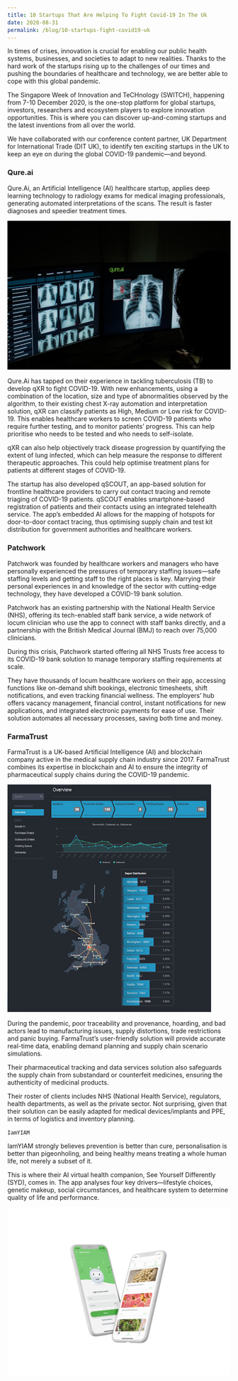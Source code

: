 ```yaml
---
title: 10 Startups That Are Helping To Fight Covid-19 In The Uk
date: 2020-08-31
permalink: /blog/10-startups-fight-covid19-uk
---
```

In times of crises, innovation is crucial for enabling our public health systems, businesses, and societies to adapt to new realities. Thanks to the hard work of the startups rising up to the challenges of our times and pushing the boundaries of healthcare and technology, we are better able to cope with this global pandemic.

The Singapore Week of Innovation and TeCHnology (SWITCH), happening from 7-10 December 2020, is the one-stop platform for global startups, investors, researchers and ecosystem players to explore innovation opportunities. This is where you can discover up-and-coming startups and the latest inventions from all over the world.

We have collaborated with our conference content partner, UK Department for International Trade (DIT UK), to identify ten exciting startups in the UK to keep an eye on during the global COVID-19 pandemic—and beyond.

  
### Qure.ai

Qure.Ai, an Artificial Intelligence (AI) healthcare startup, applies deep learning technology to radiology exams for medical imaging professionals, generating automated interpretations of the scans. The result is faster diagnoses and speedier treatment times.

![](/images/SWITCH_2020-QureAI.jpg)

Qure.Ai has tapped on their experience in tackling tuberculosis (TB) to develop qXR to fight COVID-19. With new enhancements, using a combination of the location, size and type of abnormalities observed by the algorithm, to their existing chest X-ray automation and interpretation solution, qXR can classify patients as High, Medium or Low risk for COVID-19. This enables healthcare workers to screen COVID-19 patients who require further testing, and to monitor patients’ progress. This can help prioritise who needs to be tested and who needs to self-isolate.

qXR can also help objectively track disease progression by quantifying the extent of lung infected, which can help measure the response to different therapeutic approaches. This could help optimise treatment plans for patients at different stages of COVID-19.

The startup has also developed qSCOUT, an app-based solution for frontline healthcare providers to carry out contact tracing and remote triaging of COVID-19 patients. qSCOUT enables smartphone-based registration of patients and their contacts using an integrated telehealth service. The app’s embedded AI allows for the mapping of hotspots for door-to-door contact tracing, thus optimising supply chain and test kit distribution for government authorities and healthcare workers.

### Patchwork

Patchwork was founded by healthcare workers and managers who have personally experienced the pressures of temporary staffing issues—safe staffing levels and getting staff to the right places is key. Marrying their personal experiences in and knowledge of the sector with cutting-edge technology, they have developed a COVID-19 bank solution.

Patchwork has an existing partnership with the National Health Service (NHS), offering its tech-enabled staff bank service, a wide network of locum clinician who use the app to connect with staff banks directly, and a partnership with the British Medical Journal (BMJ) to reach over 75,000 clinicians.

During this crisis, Patchwork started offering all NHS Trusts free access to its COVID-19 bank solution to manage temporary staffing requirements at scale.

They have thousands of locum healthcare workers on their app, accessing functions like on-demand shift bookings, electronic timesheets, shift notifications, and even tracking financial wellness. The employers’ hub offers vacancy management, financial control, instant notifications for new applications, and integrated electronic payments for ease of use. Their solution automates all necessary processes, saving both time and money.

### FarmaTrust

FarmaTrust is a UK-based Artificial Intelligence (AI) and blockchain company active in the medical supply chain industry since 2017. FarmaTrust combines its expertise in blockchain and AI to ensure the integrity of pharmaceutical supply chains during the COVID-19 pandemic.

![](/images/SWITCH_2020-FarmaTrust.png)

During the pandemic, poor traceability and provenance, hoarding, and bad actors lead to manufacturing issues, supply distortions, trade restrictions and panic buying. FarmaTrust’s user-friendly solution will provide accurate real-time data, enabling demand planning and supply chain scenario simulations. 

 

Their pharmaceutical tracking and data services solution also safeguards the supply chain from substandard or counterfeit medicines, ensuring the authenticity of medicinal products. 

 

Their roster of clients includes NHS (National Health Service), regulators, health departments, as well as the private sector. Not surprising, given that their solution can be easily adapted for medical devices/implants and PPE, in terms of logistics and inventory planning.

 

    IamYIAM

IamYIAM strongly believes prevention is better than cure, personalisation is better than pigeonholing, and being healthy means treating a whole human life, not merely a subset of it. 

This is where their AI virtual health companion, See Yourself Differently (SYD), comes in. The app analyses four key drivers—lifestyle choices, genetic makeup, social circumstances, and healthcare system to determine quality of life and performance.

![](/images/SWITCH_2020-IAMYIAM.png)